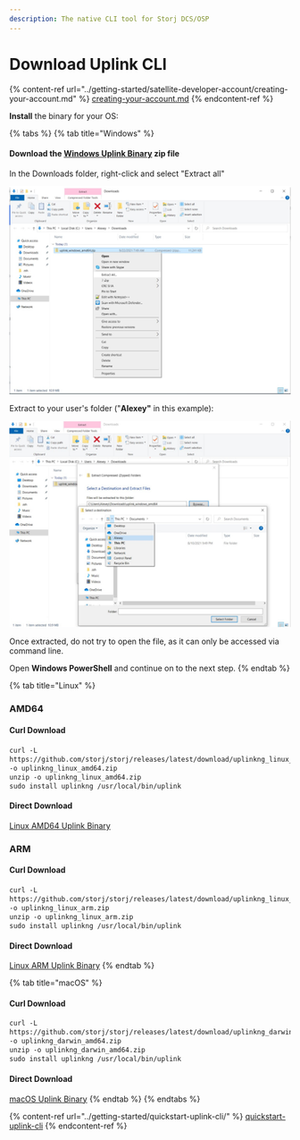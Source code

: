 ```yaml
---
description: The native CLI tool for Storj DCS/OSP
---
```


# Download Uplink CLI

{% content-ref url="../getting-started/satellite-developer-account/creating-your-account.md" %}
[creating-your-account.md](../getting-started/satellite-developer-account/creating-your-account.md)
{% endcontent-ref %}

**Install** the binary for your OS:

{% tabs %}
{% tab title="Windows" %}
#### Download the [Windows Uplink Binary](https://github.com/storj/storj/releases/latest/download/uplinkng\_windows\_amd64.zip) zip file

In the Downloads folder, right-click and select "Extract all"

![](<../.gitbook/assets/image (117).png>)

Extract to your user's folder ("**Alexey"** in this example):

![](<../.gitbook/assets/image (120).png>)

Once extracted, do not try to open the file, as it can only be accessed via command line.

Open **Windows PowerShell** and continue on to the next step.
{% endtab %}

{% tab title="Linux" %}
### AMD64

#### Curl Download

```
curl -L https://github.com/storj/storj/releases/latest/download/uplinkng_linux_amd64.zip -o uplinkng_linux_amd64.zip
unzip -o uplinkng_linux_amd64.zip
sudo install uplinkng /usr/local/bin/uplink
```

#### Direct Download

[Linux AMD64 Uplink Binary](https://github.com/storj/storj/releases/latest/download/uplinkng\_linux\_amd64.zip)

### ARM

#### Curl Download

```
curl -L https://github.com/storj/storj/releases/latest/download/uplinkng_linux_arm.zip -o uplinkng_linux_arm.zip
unzip -o uplinkng_linux_arm.zip
sudo install uplinkng /usr/local/bin/uplink
```

#### Direct Download

[Linux ARM Uplink Binary](https://github.com/storj/storj/releases/latest/download/uplinkng\_linux\_arm.zip)
{% endtab %}

{% tab title="macOS" %}
#### Curl Download

```
curl -L https://github.com/storj/storj/releases/latest/download/uplinkng_darwin_amd64.zip -o uplinkng_darwin_amd64.zip
unzip -o uplinkng_darwin_amd64.zip
sudo install uplinkng /usr/local/bin/uplink
```

#### Direct Download

[macOS Uplink Binary](https://github.com/storj/storj/releases/latest/download/uplinkng\_darwin\_amd64.zip)
{% endtab %}
{% endtabs %}

{% content-ref url="../getting-started/quickstart-uplink-cli/" %}
[quickstart-uplink-cli](../getting-started/quickstart-uplink-cli/)
{% endcontent-ref %}
